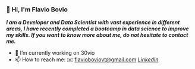 ### 👋 Hi, I'm Flavio Bovio


***I am a Developer and Data Scientist with vast experience in different areas, I have recently completed a bootcamp in data science to improve my skills. If you want to know more about me, do not hesitate to contact me.***

- 🔭 I’m currently working on 30vio
- 📫 How to reach me:
  :envelope: <flavioboviovt@gmail.com>
  *[LinkedIn](https://www.linkedin.com/in/flavio-bovio/)*



<!--
**flaviobovio/flaviobovio** is a ✨ _special_ ✨ repository because its `README.md` (this file) appears on your GitHub profile.

Here are some ideas to get you started:

- 🔭 I’m currently working on ...
- 🌱 I’m currently learning ...
- 👯 I’m looking to collaborate on ...
- 🤔 I’m looking for help with ...
- 💬 Ask me about ...
- 📫 How to reach me: ...
- 😄 Pronouns: ...
- ⚡ Fun fact: ...
-->
